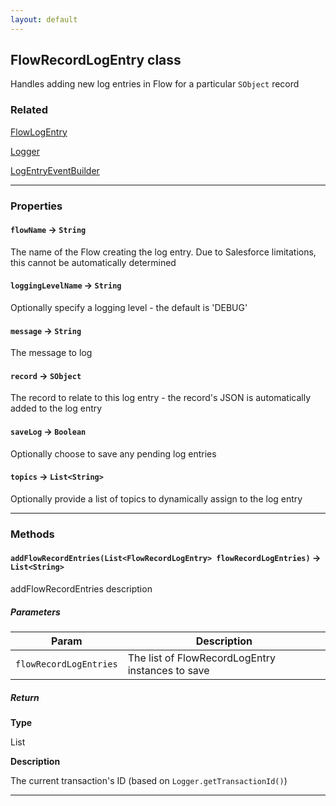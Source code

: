 ```yaml
---
layout: default
---
```


## FlowRecordLogEntry class

Handles adding new log entries in Flow for a particular `SObject` record

### Related

[FlowLogEntry](NebulaLogger/logger-engine/FlowLogEntry)

[Logger](NebulaLogger/logger-engine/Logger)

[LogEntryEventBuilder](NebulaLogger/logger-engine/LogEntryEventBuilder)

---

### Properties

#### `flowName` → `String`

The name of the Flow creating the log entry. Due to Salesforce limitations, this cannot be automatically determined

#### `loggingLevelName` → `String`

Optionally specify a logging level - the default is 'DEBUG'

#### `message` → `String`

The message to log

#### `record` → `SObject`

The record to relate to this log entry - the record's JSON is automatically added to the log entry

#### `saveLog` → `Boolean`

Optionally choose to save any pending log entries

#### `topics` → `List<String>`

Optionally provide a list of topics to dynamically assign to the log entry

---

### Methods

#### `addFlowRecordEntries(List<FlowRecordLogEntry> flowRecordLogEntries)` → `List<String>`

addFlowRecordEntries description

##### Parameters

| Param                  | Description                                      |
| ---------------------- | ------------------------------------------------ |
| `flowRecordLogEntries` | The list of FlowRecordLogEntry instances to save |

##### Return

**Type**

List<String>

**Description**

The current transaction's ID (based on `Logger.getTransactionId()`)

---
